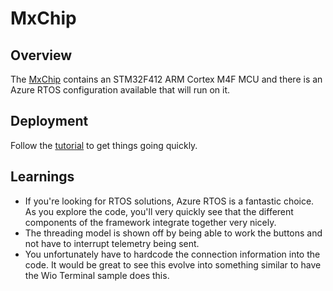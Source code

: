 # MxChip

## Overview

The [MxChip](https://microsoft.github.io/azure-iot-developer-kit/) contains an STM32F412 ARM Cortex M4F MCU and there is an Azure RTOS configuration available that will run on it.

## Deployment

Follow the [tutorial](https://docs.microsoft.com/azure/iot-develop/quickstart-devkit-mxchip-az3166) to get things going quickly.

## Learnings

- If you're looking for RTOS solutions, Azure RTOS is a fantastic choice.  As you explore the code, you'll very quickly see that the different components of the framework integrate together very nicely.
- The threading model is shown off by being able to work the buttons and not have to interrupt telemetry being sent.
- You unfortunately have to hardcode the connection information into the code.  It would be great to see this evolve into something similar to have the Wio Terminal sample does this.
